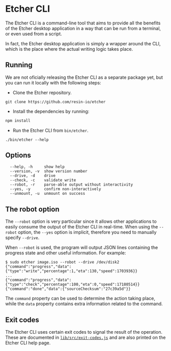 Etcher CLI
==========

The Etcher CLI is a command-line tool that aims to provide all the benefits of
the Etcher desktop application in a way that can be run from a terminal, or
even used from a script.

In fact, the Etcher desktop application is simply a wrapper around the CLI,
which is the place where the actual writing logic takes place.

Running
-------

We are not oficially releasing the Etcher CLI as a separate package yet, but
you can run it locally with the following steps:

- Clone the Etcher repository.

```
git clone https://github.com/resin-io/etcher
```

- Install the dependencies by running:

```sh
npm install
```

- Run the Etcher CLI from `bin/etcher`.

```
./bin/etcher --help
```

Options
-------

```
  --help, -h     show help
  --version, -v  show version number
  --drive, -d    drive
  --check, -c    validate write
  --robot, -r    parse-able output without interactivity
  --yes, -y      confirm non-interactively
  --unmount, -u  unmount on success
```

The robot option
----------------

The `--robot` option is very particular since it allows other applications to
easily consume the output of the Etcher CLI in real-time. When using the
`--robot` option, the `--yes` option is implicit, therefore you need to
manually specify `--drive`.

When `--robot` is used, the program will output JSON lines containing the
progress state and other useful information. For example:

```
$ sudo etcher image.iso --robot --drive /dev/disk2
{"command":"progress","data":{"type":"write","percentage":1,"eta":130,"speed":1703936}}
...
{"command":"progress","data":{"type":"check","percentage":100,"eta":0,"speed":17180514}}
{"command":"done","data":{"sourceChecksum":"27c39a5d"}}
```

The `command` property can be used to determine the action taking place, while
the `data` property contains extra information related to the command.

Exit codes
----------

The Etcher CLI uses certain exit codes to signal the result of the operation.
These are documented in [`lib/src/exit-codes.js`][exit-codes] and are also
printed on the Etcher CLI help page.

[exit-codes]: https://github.com/resin-io/etcher/blob/master/lib/src/exit-codes.js
